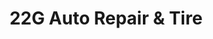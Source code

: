 ---
title: "22G Auto Repair & Tire"
url: /brampton/22g-auto-repair-und-tire/
shop: Autowerkstatt
---